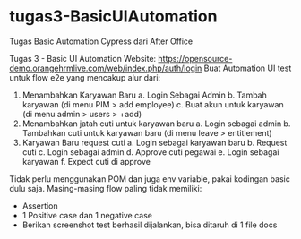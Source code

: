 # tugas3-BasicUIAutomation
Tugas Basic Automation Cypress dari After Office

Tugas 3 - Basic UI Automation
Website: https://opensource-demo.orangehrmlive.com/web/index.php/auth/login
Buat Automation UI test untuk flow e2e yang mencakup alur dari:
1. Menambahkan Karyawan Baru
a. Login Sebagai Admin
b. Tambah karyawan (di menu PIM > add employee)
c. Buat akun untuk karyawan (di menu admin > users > +add)
2. Menambahkan jatah cuti untuk karyawan baru
a. Login sebagai admin
b. Tambahkan cuti untuk karyawan baru (di menu leave > entitlement)
3. Karyawan Baru request cuti
a. Login sebagai karyawan baru
b. Request cuti
c. Login sebagai admin
d. Approve cuti pegawai
e. Login sebagai karyawan
f. Expect cuti di approve

Tidak perlu menggunakan POM dan juga env variable, pakai kodingan basic dulu saja.
Masing-masing flow paling tidak memiliki:
- Assertion
- 1 Positive case dan 1 negative case
- Berikan screenshot test berhasil dijalankan, bisa ditaruh di 1 file docs